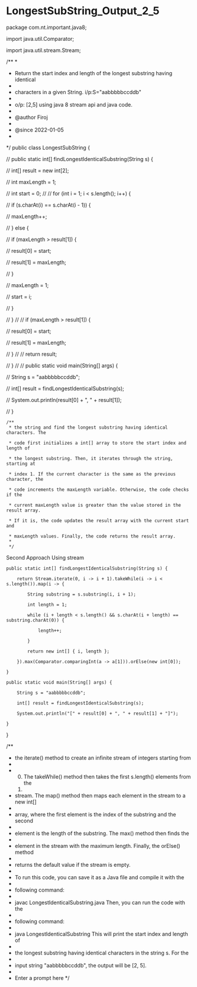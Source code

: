 # LongestSubString_Output_2_5

package com.nt.important.java8;

import java.util.Comparator;

import java.util.stream.Stream;

/**
 * 
 * Return the start index and length of the longest substring having identical
 * 
 * characters in a given String. i/p:S="aabbbbbccddb"
 * 
 * o/p: [2,5] using java 8 stream api and java code.
 * 
 * @author Firoj
 * 
 * @since 2022-01-05
 * 
 */
public class LongestSubString {

//	public static int[] findLongestIdenticalSubstring(String s) {

//		int[] result = new int[2];

//		int maxLength = 1;

//		int start = 0;
//
//		for (int i = 1; i < s.length(); i++) {

//			if (s.charAt(i) == s.charAt(i - 1)) {

//				maxLength++;

//			} else {

//				if (maxLength > result[1]) {

//					result[0] = start;

//					result[1] = maxLength;

//				}

//				maxLength = 1;

//				start = i;

//			}

//		}
//
//		if (maxLength > result[1]) {

//			result[0] = start;

//			result[1] = maxLength;

//		}
//
//		return result;

//	}
//
//	public static void main(String[] args) {

//		String s = "aabbbbbccddb";

//		int[] result = findLongestIdenticalSubstring(s);

//		System.out.println(result[0] + ", " + result[1]);

//	}

	/**
	 * the string and find the longest substring having identical characters. The
  
	 * code first initializes a int[] array to store the start index and length of
  
	 * the longest substring. Then, it iterates through the string, starting at
  
	 * index 1. If the current character is the same as the previous character, the
  
	 * code increments the maxLength variable. Otherwise, the code checks if the
  
	 * current maxLength value is greater than the value stored in the result array.
  
	 * If it is, the code updates the result array with the current start and
  
	 * maxLength values. Finally, the code returns the result array.
	 * 
	 */

  Second Approach Using stream
	
	
	public static int[] findLongestIdenticalSubstring(String s) {
 
		return Stream.iterate(0, i -> i + 1).takeWhile(i -> i < s.length()).map(i -> {
  
			String substring = s.substring(i, i + 1);
   
			int length = 1;
   
			while (i + length < s.length() && s.charAt(i + length) == substring.charAt(0)) {
   
				length++;
    
			}
   
			return new int[] { i, length };
   
		}).max(Comparator.comparingInt(a -> a[1])).orElse(new int[0]);
  
	}

	public static void main(String[] args) {
 
		String s = "aabbbbbccddb";
  
		int[] result = findLongestIdenticalSubstring(s);
  
		System.out.println("[" + result[0] + ", " + result[1] + "]");
  
	}
 
}

/**
 * the iterate() method to create an infinite stream of integers starting from
 * 
 * 0. The takeWhile() method then takes the first s.length() elements from the
   1. 
 * stream. The map() method then maps each element in the stream to a new int[]
 * 
 * array, where the first element is the index of the substring and the second
 * 
 * element is the length of the substring. The max() method then finds the
 * 
 * element in the stream with the maximum length. Finally, the orElse() method
 * 
 * returns the default value if the stream is empty.
 * 
 * To run this code, you can save it as a Java file and compile it with the
 * 
 * following command:
 * 
 * javac LongestIdenticalSubstring.java Then, you can run the code with the
 * 
 * following command:
 * 
 * java LongestIdenticalSubstring This will print the start index and length of
 * 
 * the longest substring having identical characters in the string s. For the
 * 
 * input string "aabbbbbccddb", the output will be [2, 5].
 * 
 * Enter a prompt here
 */
